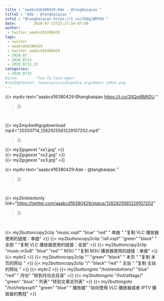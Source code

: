 ```yaml
---
title : "aaabcd16380429:Ade - @tangbaiqiao "
title2 : "Ade - @tangbaiqiao "
info2 : "@tangbaiqiao https://t.co/3XQqjBMtDU "
date:        2020-07-13T23:37:54-07:00
author:
 - twitter_aaabcd16380429
tags:
 - twitter
 - aaabcd16380429
 - twitter_aaabcd16380429
 - 2020_07
 - 2020_0713
 - 2020_0713_23
categories:
 - 2020_0713
#icon:        "fas fa-lock-open"
#resImgTeaser: teaserpics/wikipedia.org/emacs-jokes.png
---
```


{{< mydiv text="aaabcd16380429:@tangbaiqiao https://t.co/3XQqjBMtDU "
>}}
<br>


{{< my2mp4withjpgdownload mp4="20200714_1282925561229107202.mp4"
>}}

{{< my2jpgexist "xx1.jpg" >}}<br>
{{< my2jpgexist "xx2.jpg" >}}<br>
{{< my2jpgexist "xx3.jpg" >}}<br>



{{< mydiv text="aaabcd16380429:Ade - @tangbaiqiao "
>}}
<br>

{{< my2linktextonly link="https://twitter.com/aaabcd16380429/status/1282925561229107202"
>}}


<br>

{{< my2buttoncopy2clip "music.xspf"        "blue"   "red"    " 单曲 "  "复制 VLC 播放器使用的链接：单曲" >}} {{< my2buttoncopy2clip "/all.xspf"         "green"  "black"  " 全部 "  "复制 VLC 播放器使用的链接：全部" >}} {{< my2buttoncopy2clip "music.m3u8"        "blue"   "red"    " M3U  "    "复制 M3U 播放器使用的链接：单曲" >}} {{< mybr2 >}} {{< my2buttoncopy2clip ""                  "green"  "black"  " 本页 "    "复制 本页的网址 " >}} {{< my2buttoncopy2clip "/"                 "black"  "red"    " 主站 "    "复制 主站的网址 " >}} {{< mybr2 >}} {{< my2buttongoto      "/hot/endothers/"   "blue"   "red"    " 月份"   "转到月份总目录" >}} {{< my2buttongoto      "/hot/alltags/"     "green"  "blue"   " 列表"   "转到文章总列表" >}} {{< my2buttongoto      "/hot/helpxspf/"    "green"  "blue"   " 播放器" "如何使用 VLC 播放器或者 IPTV 播放器的教程" >}} 
